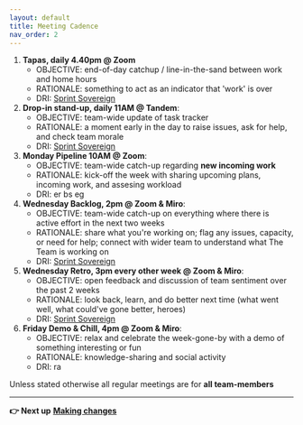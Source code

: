 ```yaml
---
layout: default
title: Meeting Cadence
nav_order: 2
---
```


1.  **Tapas, daily 4.40pm @ Zoom** 
    - OBJECTIVE: end-of-day catchup / line-in-the-sand between work and home hours
    - RATIONALE: something to act as an indicator that 'work' is over
    - DRI: [Sprint Sovereign](How-we-(enable)-work)
2.  **Drop-in stand-up, daily 11AM @ Tandem**:
    - OBJECTIVE: team-wide update of task tracker
    - RATIONALE: a moment early in the day to raise issues, ask for help, and check team morale
    - DRI: [Sprint Sovereign](How-we-(enable)-work)
3.  **Monday Pipeline 10AM @ Zoom**:
    - OBJECTIVE: team-wide catch-up regarding **new incoming work**
    - RATIONALE: kick-off the week with sharing upcoming plans, incoming work, and assesing workload
    - DRI: er bs eg
4.  **Wednesday Backlog, 2pm @ Zoom & Miro**: 
    - OBJECTIVE: team-wide catch-up on everything where there is active effort in the next two weeks
    - RATIONALE: share what you're working on; flag any issues, capacity, or need for help; connect with wider team to understand what The Team is working on
    - DRI: [Sprint Sovereign](How-we-(enable)-work)
5.  **Wednesday Retro, 3pm every other week @ Zoom & Miro**: 
    - OBJECTIVE: open feedback and discussion of team sentiment over the past 2 weeks
    - RATIONALE: look back, learn, and do better next time (what went well, what could've gone better, heroes)
    - DRI: [Sprint Sovereign](How-we-(enable)-work) 
6.  **Friday Demo & Chill, 4pm @ Zoom & Miro**: 
    - OBJECTIVE: relax and celebrate the week-gone-by with a demo of something interesting or fun
    - RATIONALE: knowledge-sharing and social activity
    - DRI: ra

Unless stated otherwise all regular meetings are for **all team-members**
* * * * *

**👉 Next up** **[Making changes](Making-Changes)**